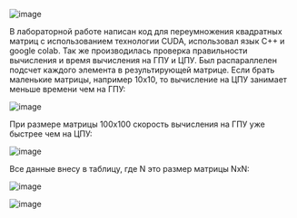 ![image](https://github.com/sat4h/labs/assets/146749026/400cf2e5-95e1-4939-8e61-a11351fac013)


В лабораторной работе написан код для переумножения квадратных матриц с использованием технологии CUDA, использовал язык С++ и google colab. 
Так же производилась проверка правильности вычисления и время вычисления на ГПУ и ЦПУ.
Был распараллелен подсчет каждого элемента в результирующей матрице.
Если брать маленькие матрицы, например 10х10, то вычисление на ЦПУ занимает меньше времени чем на ГПУ:

![image](https://github.com/sat4h/labs/assets/146749026/b25cdf15-2d81-40fa-9ca0-03ac0e01d06f)

При размере матрицы 100х100 скорость вычисления на ГПУ уже быстрее чем на ЦПУ:

![image](https://github.com/sat4h/labs/assets/146749026/44e0386f-331d-4db6-8522-f943373478a0)


Все данные внесу в таблицу, где N это размер матрицы NxN:

![image](https://github.com/sat4h/labs/assets/146749026/9e39da5e-0353-4910-bacb-e01d26eb178e)

![image](https://github.com/sat4h/labs/assets/146749026/a2f659ac-2a1b-4ab8-9af2-2375f02e151f)
